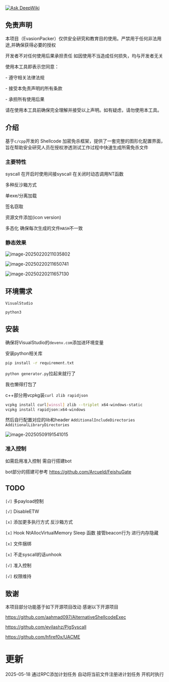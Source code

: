 [![Ask DeepWiki](https://deepwiki.com/badge.svg)](https://deepwiki.com/Arcueld/EvasionPacker)

## 免责声明

本项目（EvasionPacker）仅供安全研究和教育目的使用。严禁用于任何非法用途,并确保获得必要的授权

开发者不对任何使用后果承担责任 如因使用不当造成任何损失，均与开发者无关

使用本工具即表示您同意：

  \- 遵守相关法律法规

  \- 接受本免责声明的所有条款

  \- 承担所有使用后果

请在使用本工具前确保完全理解并接受以上声明。如有疑虑，请勿使用本工具。

## 介绍

基于`c/cpp`开发的 Shellcode 加密免杀框架，提供了一套完整的图形化配置界面，旨在帮助安全研究人员在授权渗透测试工作过程中快速生成所需免杀文件

### 主要特性

syscall 在开启时使用间接syscall 在关闭时动态调用NT函数

多种反沙箱方式

单exe/分离加载

签名窃取

资源文件添加(icon version)

多态化 确保每次生成的文件`HASH`不一致

### 静态效果

![image-20250220211035802](https://img-host-arcueid.oss-cn-hangzhou.aliyuncs.com/img202502202113510.png)

![image-20250220211650741](https://img-host-arcueid.oss-cn-hangzhou.aliyuncs.com/img202502202116877.png)

![image-20250220211657130](https://img-host-arcueid.oss-cn-hangzhou.aliyuncs.com/img202502202116216.png)

## 环境需求

`VisualStudio`

`python3`

## 安装

确保将VisualStudio的`devenv.com`添加进环境变量

安装python相关库

```cmd
pip install -r requirement.txt 
```

`python generator.py`拉起来就行了

我也懒得打包了



c++部分用vcpkg装`curl zlib rapidjson`

```sh
vcpkg install curl[winssl] zlib --triplet x64-windows-static
vcpkg install rapidjson:x64-windows
```

然后自行配置对应的lib和header `AdditionalIncludeDirectories` `AdditionalLibraryDirectories`

![image-20250509191541015](https://img-host-arcueid.oss-cn-hangzhou.aliyuncs.com/img202505091915084.png)

### 准入控制

如需启用准入控制 需自行搭建bot

bot部分的搭建可参考 https://github.com/Arcueld/FeishuGate

## TODO

`[√]` 多payload控制

`[√]` DisableETW

`[x]` 添加更多执行方式 反沙箱方式

`[x]` Hook NtAllocVirtualMemory Sleep 函数 接管beacon行为 进行内存隐藏

`[x]` 文件捆绑

`[x]` 不走syscall的话unhook

`[√]` 准入控制

`[√]` 权限维持

## 致谢

本项目部分功能基于如下开源项目改动 感谢以下开源项目



https://github.com/aahmad097/AlternativeShellcodeExec

https://github.com/evilashz/PigSyscall

https://github.com/hfiref0x/UACME

# 更新

2025-05-18 通过RPC添加计划任务 自动将当前文件注册进计划任务 开机时执行
